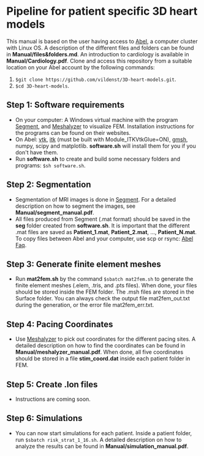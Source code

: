 # Pipeline for patient specific 3D heart models #

This manual is based on the user having access to [Abel](http://www.uio.no/english/services/it/research/hpc/abel/), a computer cluster with Linux OS. A description of the different files and folders can be found in **Manual/files&folders.md**. An introduction to cardiology is available in **Manual/Cardiology.pdf**.
Clone and access this repository from a suitable location on your Abel account by the following commands:
1. ```$git clone https://github.com/vildenst/3D-heart-models.git```.
2. ```$cd 3D-heart-models```.

## Step 1: Software requirements ##
* On your computer: A Windows virtual machine with the program [Segment](http://medviso.com/download2/), and [Meshalyzer](https://github.com/cardiosolv/meshalyzer) to visualize FEM. Installation instructions for the programs can be found on their websites.
* On Abel: [vtk](http://www.vtk.org), [itk](https://itk.org) (must be built with Module_ITKVtkGlue=ON), [gmsh](http://gmsh.info), numpy, scipy and matplotlib. **software.sh** will install them for you if you don't have them.
* Run **software.sh** to create and build some necessary folders and programs: ```$sh software.sh```.

## Step 2: Segmentation ##
* Segmentation of MRI images is done in [Segment](http://medviso.com/download2/). For a detailed description on how to segment the images, see **Manual/segment_manual.pdf**.
* All files produced from Segment (.mat format) should be saved in the **seg** folder created from **software.sh**. It is important that the different .mat files are saved as **Patient_1.mat**, **Patient_2.mat**, ..., **Patient_N.mat**. To copy files between Abel and your computer, use scp or rsync: [Abel Faq](http://www.uio.no/english/services/it/research/hpc/abel/help/faq/).

## Step 3: Generate finite element meshes ##
* Run **mat2fem.sh** by the command ```$sbatch mat2fem.sh``` to generate the finite element meshes (.elem, .tris, and .pts files). When done, your files should be stored inside the FEM folder. The .msh files are stored in the Surface folder. You can always check the output file mat2fem_out.txt during the generation, or the error file mat2fem_err.txt.

## Step 4: Pacing Coordinates ##
* Use [Meshalyzer](https://github.com/cardiosolv/meshalyzer) to pick out coordinates for the different pacing sites. A detailed description on how to find the coordinates can be found in **Manual/meshalyzer_manual.pdf**. When done, all five coordinates should be stored in a file **stim_coord.dat** inside each patient folder in FEM.

## Step 5: Create .lon files ##
* Instructions are coming soon.

## Step 6: Simulations ##
* You can now start simulations for each patient. Inside a patient folder, run ```$sbatch risk_strat_1_16.sh```. A detailed description on how to analyze the results can be found in **Manual/simulation_manual.pdf**.
